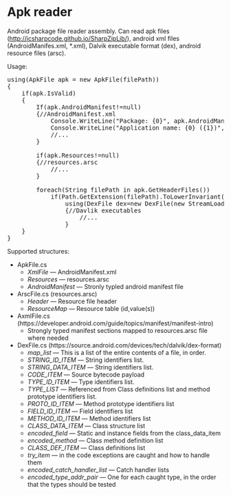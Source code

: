 Apk reader
===============

Android package file reader assembly. Can read apk files (http://icsharpcode.github.io/SharpZipLib/), android xml files (AndroidManifes.xml, *.xml), Dalvik executable format (dex), android resource files (arsc).

Usage:
<pre>
using(ApkFile apk = new ApkFile(filePath))
{
	if(apk.IsValid)
	{
		If(apk.AndroidManifest!=null)
		{//AndroidManifest.xml
			Console.WriteLine("Package: {0}", apk.AndroidManifest.Package);
			Console.WriteLine("Application name: {0} ({1})", apk.AndroidManifest.Application.Label, apk.AndroidManifest.VersionName);
			//...
		}

		if(apk.Resources!=null)
		{//resources.arsc
			//...
		}

		foreach(String filePath in apk.GetHeaderFiles())
			if(Path.GetExtension(filePath).ToLowerInvariant()==".dex")
				using(DexFile dex=new DexFile(new StreamLoader(apk.GetFileStream(filePath))))
				{//Davlik executables
					//...
				}
	}
}
</pre>

Supported structures:
<ul>
	<li>ApkFile.cs
		<ul>
			<li><i>XmlFile</i> &mdash; AndroidManifest.xml</li>
			<li><i>Resources</i> &mdash; resources.arsc</li>
			<li><i>AndroidManifest</i> &mdash; Stronly typled android manifest file</li>
		</ul>
	</li>
	<li>ArscFile.cs (resources.arsc)
		<ul>
			<li><i>Header</i> &mdash; Resource file header</li>
			<li><i>ResourceMap</i> &mdash; Resource table (id,value(s))</li>
		</ul>
	</li>
	<li>AxmlFile.cs (https://developer.android.com/guide/topics/manifest/manifest-intro)
		<ul>
			<li>Strongly typed manifest sections mapped to resources.arsc file where needed</li>
		</ul>
	</li>
	<li>DexFile.cs (https://source.android.com/devices/tech/dalvik/dex-format)
		<ul>
			<li><i>map_list</i> &mdash; This is a list of the entire contents of a file, in order.</li>
			<li><i>STRING_ID_ITEM</i> &mdash; String identifiers list.</li>
			<li><i>STRING_DATA_ITEM</i> &mdash; String identifiers list.</li>
			<li><i>CODE_ITEM</i> &mdash; Source bytecode payload</li>
			<li><i>TYPE_ID_ITEM</i> &mdash; Type identifiers list.</li>
			<li><i>TYPE_LIST</i> &mdash; Referenced from Class definitions list and method prototype identifiers list.</li>
			<li><i>PROTO_ID_ITEM</i> &mdash; Method prototype identifiers list</li>
			<li><i>FIELD_ID_ITEM</i> &mdash; Field identifiers list</li>
			<li><i>METHOD_ID_ITEM</i> &mdash; Method identifiers list</li>
			<li><i>CLASS_DATA_ITEM</i> &mdash; Class structure list</li>
			<li><i>encoded_field</i> &mdash; Static and instance fields from the class_data_item</li>
			<li><i>encoded_method</i> &mdash; Class method definition list</li>
			<li><i>CLASS_DEF_ITEM</i> &mdash; Class definitions list</li>
			<li><i>try_item</i> &mdash; in the code exceptions are caught and how to handle them</li>
			<li><i>encoded_catch_handler_list</i> &mdash; Catch handler lists</li>
			<li><i>encoded_type_addr_pair</i> &mdash; One for each caught type, in the order that the types should be tested</li>
		</ul>
	</li>
</ul>
